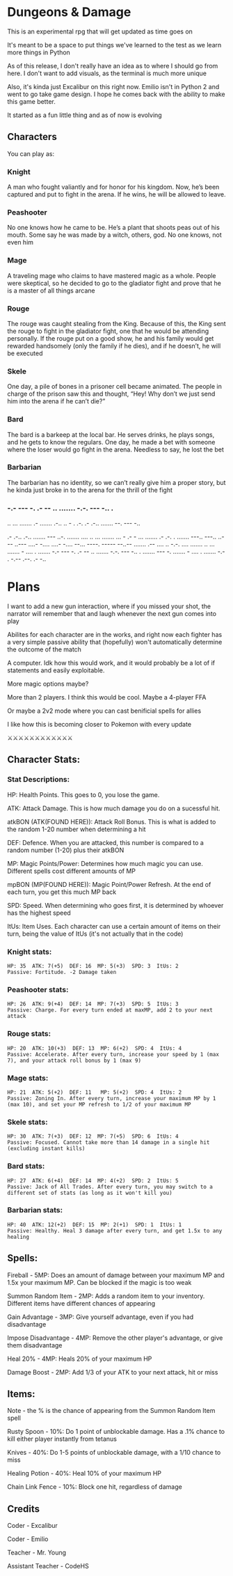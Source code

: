 # Dungeons & Damage
<p>This is an experimental rpg that will get updated as time goes on</p>
<p>It's meant to be a space to put things we've learned to the test as we learn more things in Python</p>
<p>As of this release, I don't really have an idea as to where I should go from here. I don't want to add visuals, as the terminal is much more unique</p>
<p>Also, it's kinda just Excalibur on this right now. Emilio isn't in Python 2 and went to go take game design. I hope he comes back with the ability to make this game better.</p>
<p>It started as a fun little thing and as of now is evolving</p>

## Characters
<p>You can play as:</p>

### Knight
<p>A man who fought valiantly and for honor for his kingdom. Now, he’s been captured and put to fight in the arena. If he wins, he will be allowed to leave.</p>

### Peashooter
<p>No one knows how he came to be. He’s a plant that shoots peas out of his mouth. Some say he was made by a witch, others, god. No one knows, not even him</p>

### Mage
<p>A traveling mage who claims to have mastered magic as a whole. People were skeptical, so he decided to go to the gladiator fight and prove that he is a master of all things arcane</p>

### Rouge
<p>The rouge was caught stealing from the King. Because of this, the King sent the rouge to fight in the gladiator fight, one that he would be attending personally. If the rouge put on a good show, he and his family would get rewarded handsomely (only the family if he dies), and if he doesn’t, he will be executed</p>

### Skele
<p>One day, a pile of bones in a prisoner cell became animated. The people in charge of the prison saw this and thought, “Hey! Why don’t we just send him into the arena if he can’t die?”</p>

### Bard
<p>The bard is a barkeep at the local bar. He serves drinks, he plays songs, and he gets to know the regulars. One day, he made a bet with someone where the loser would go fight in the arena. Needless to say, he lost the bet</p>

### Barbarian
<p>The barbarian has no identity, so we can’t really give him a proper story, but he kinda just broke in to the arena for the thrill of the fight</p>

### -.- --- -. .- -- .. ....... -.-. --- -.. .
<p>.. ... ....... .- ....... .-.. .. - . .-. .- .-.. ....... --. --- -..</p>
<p>.- .-.. .-.. ....... --- ..-. ....... .... .. ... ....... ... - .- - ... ....... .- .-. . ....... ---.. ---.. ..--- ..--- ....- -.... ....- -.... --... ----. ----- --..-- ....... .-- .... .. -.-. .... ....... .. ... ....... - .... . ....... -.- --- -. .- -- .. ....... -.-. --- -.. . ....... --- -. ....... - .... . ....... -.- . -.-- .--. .- -..</p>

# Plans
<p>I want to add a new gun interaction, where if you missed your shot, the narrator will remember that and laugh whenever the next gun comes into play</p>
<p>Abilites for each character are in the works, and right now each fighter has a very simple passive ability that (hopefully) won't automatically determine the outcome of the match</p>
<p>A computer. Idk how this would work, and it would probably be a lot of if statements and easily exploitable.</p>
<p>More magic options maybe?</p>
<p>More than 2 players. I think this would be cool. Maybe a 4-player FFA</p>
<p>Or maybe a 2v2 mode where you can cast benificial spells for allies</p>
<p>I like how this is becoming closer to Pokemon with every update</p>

<p>⚔️⚔️⚔️⚔️⚔️⚔️⚔️⚔️⚔️⚔️⚔️⚔️</p>

## Character Stats:

### Stat Descriptions:
<p>HP: Health Points. This goes to 0, you lose the game.</p>
<p>ATK: Attack Damage. This is how much damage you do on a sucessful hit.</p>
<p>atkBON (ATK(FOUND HERE)): Attack Roll Bonus. This is what is added to the random 1-20 number when determining a hit</p>
<p>DEF: Defence. When you are attacked, this number is compared to a random number (1-20) plus their atkBON</p>
<p>MP: Magic Points/Power: Determines how much magic you can use. Different spells cost different amounts of MP</p>
<p>mpBON (MP(FOUND HERE)): Magic Point/Power Refresh. At the end of each turn, you get this much MP back</p>
<p>SPD: Speed. When determining who goes first, it is determined by whoever has the highest speed</p>
<p>ItUs: Item Uses. Each character can use a certain amount of items on their turn, being the value of ItUs (it's not actually that in the code)</p>

### Knight stats:
    HP: 35  ATK: 7(+5)  DEF: 16  MP: 5(+3)  SPD: 3  ItUs: 2
    Passive: Fortitude. -2 Damage taken

### Peashooter stats:
    HP: 26  ATK: 9(+4)  DEF: 14  MP: 7(+3)  SPD: 5  ItUs: 3
    Passive: Charge. For every turn ended at maxMP, add 2 to your next attack

### Rouge stats:
    HP: 20  ATK: 10(+3)  DEF: 13  MP: 6(+2)  SPD: 4  ItUs: 4
    Passive: Accelerate. After every turn, increase your speed by 1 (max 7), and your attack roll bonus by 1 (max 9)

### Mage stats:
    HP: 21  ATK: 5(+2)  DEF: 11   MP: 5(+2)  SPD: 4  ItUs: 2
    Passive: Zoning In. After every turn, increase your maximum MP by 1 (max 10), and set your MP refresh to 1/2 of your maximum MP

### Skele stats:
    HP: 30  ATK: 7(+3)  DEF: 12  MP: 7(+5)  SPD: 6  ItUs: 4
    Passive: Focused. Cannot take more than 14 damage in a single hit (excluding instant kills)

### Bard stats:
    HP: 27  ATK: 6(+4)  DEF: 14  MP: 4(+2)  SPD: 2  ItUs: 5
    Passive: Jack of All Trades. After every turn, you may switch to a different set of stats (as long as it won't kill you)

### Barbarian stats:
    HP: 40  ATK: 12(+2)  DEF: 15  MP: 2(+1)  SPD: 1  ItUs: 1
    Passive: Healthy. Heal 3 damage after every turn, and get 1.5x to any healing

## Spells:
<p>Fireball - 5MP: Does an amount of damage between your maximum MP and 1.5x your maximum MP. Can be blocked if the magic is too weak</p>
<p>Summon Random Item - 2MP: Adds a random item to your inventory. Different items have different chances of appearing</p>
<p>Gain Advantage - 3MP: Give yourself advantage, even if you had disadvantage</p>
<p>Impose Disadvantage - 4MP: Remove the other player's advantage, or give them disadvantage</p>
<p>Heal 20% - 4MP: Heals 20% of your maximum HP</p>
<p>Damage Boost - 2MP: Add 1/3 of your ATK to your next attack, hit or miss</p>

## Items:
<p>Note - the % is the chance of appearing from the Summon Random Item spell</p>
<p>Rusty Spoon - 10%: Do 1 point of unblockable damage. Has a .1% chance to kill either player instantly from tetanus</p>
<p>Knives - 40%: Do 1-5 points of unblockable damage, with a 1/10 chance to miss</p>
<p>Healing Potion - 40%: Heal 10% of your maximum HP</p>
<p>Chain Link Fence - 10%: Block one hit, regardless of damage</p>

## Credits
<p>Coder - Excalibur</p>
<p>Coder - Emilio</p>
<p>Teacher - Mr. Young</p>
<p>Assistant Teacher - CodeHS</p>
